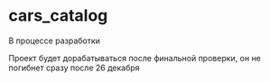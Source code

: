 # cars_catalog
В процессе разработки

Проект будет дорабатываться после финальной проверки, он не погибнет сразу после 26 декабря
